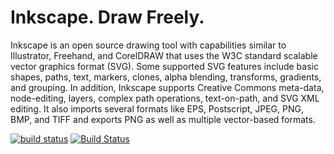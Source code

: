 Inkscape. Draw Freely.
======================
Inkscape is an open source drawing tool with capabilities similar to
Illustrator, Freehand, and CorelDRAW that uses the W3C standard scalable
vector graphics format (SVG). Some supported SVG features include
basic shapes, paths, text, markers, clones, alpha blending, transforms,
gradients, and grouping. In addition, Inkscape supports Creative Commons
meta-data, node-editing, layers, complex path operations, text-on-path,
and SVG XML editing. It also imports several formats like EPS, Postscript,
JPEG, PNG, BMP, and TIFF and exports PNG as well as multiple vector-based
formats.

[![build status](https://gitlab.com/inkscape/inkscape/badges/master/build.svg)](https://gitlab.com/inkscape/inkscape/commits/master)
[![Build Status](https://ci.appveyor.com/api/projects/status/gitlab/inkscape/inkscape?branch=master&svg=true)](https://ci.appveyor.com/project/inkscape/inkscape)


